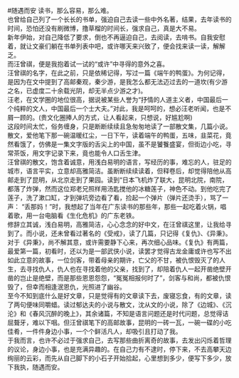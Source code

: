 #随遇而安
  读书，那么容易，那么难。  
  也曾给自己列了一个长长的书单，强迫自己去读一些中外名著，结果，去年读书的时间，恐怕还没有刷微博，撸草榴的时间长，强求自己，真是大不易。  
  新年伊始，对自己降低了要求，倒也不再逼迫自己，去阅读，去啃书。自我安慰着，就让文豪们躺在书单列表中吧，或许哪天来兴致了，便会找来读一读，解解乏。  
  而汪曾祺，便是我抱着试一试的“或许”中寻得的意外之喜。  
  汪曾祺的名字，在此之前，只是依稀记得，写过一篇《端午的鸭蛋》。为何记得，是因为在文中提到了高邮秦观，秦少游，是我怎么都无法迈过去的一道坎(有少游之名，已虚度二十余载光阴，却无半点少游之才)。  
  汪老，在文学圈的地位很高，据说被某些人誉为“抒情的人道主义者，中国最后一个纯粹的文人，中国最后一个士大夫。”对此，我是呵呵的，想必汪老听闻，也是不屑一顾的。(贵文化圈捧人的方式，让人看起来，只想说，好尴尬啊)  
  这段时间太忙，俗务缠身，只是断断续续且急匆匆地读了一部散文集，几篇小说。  
  散文，爱他笔下那一碗温暖红尘，一日下午，读着端午的鸭蛋，五味，韭菜花，竟然看饿了，仿佛是一集文字版的舌尖上的中国，虽不是饕餮盛宴，但街边小吃，寻常茶饭，用文字记录下来，竟也能令人口舌生津。  
  汪曾祺的散文，饱含着诚意，用浅白易明的语言，写经历的事，难忘的人，驻足的城市，语言平实，立意却高雅简洁。虽断断续续读着，但释卷后，却觉得陪他从高邮走到了昆明，从北京走到了果园。读到“日本飞机炸了联大，昆明北院，南院，都落了炸弹，然而这位郑老兄照样用汤匙搅他的冰糖莲子，神色不动。到他吃完了莲子，洗了漱口缸，才到弹坑旁边看了看，捡起一个弹片（弹片还烫手），骂了一声： “丢那妈！”时，我想起了当年在广东读书的那些年，那些一起吃着火锅，唱着歌，用一台电脑看《生化危机》的广东老铁。  
  修辞立其诚，浅白易明，高雅简洁，心心念念的好中文，在汪曾祺这里，让我给寻到了。而小说，还未曾看过著名的《受戒》，读了几篇，只记得《复仇》、《异秉》。对于《异秉》，尚不解其意，或许需要静下心来，再次细心品味。《复仇》有两篇，最爱第一篇，初看时，还以为是一部武侠小说，读罢才觉得古龙金庸或许也写不出如此立意的故事，一位剑客，带着母亲的期许，亡父的不甘，被仇恨毁灭了的人生，去寻找仇人，仇人也在寻找着他的父亲，找到了，却陪着仇人一起开凿绝壁开凿的岂止是绝壁，而是那些恩恩怨怨，“冤冤相报何时了”，剑客与和尚，都被仇恨毁了，但幸而相逢泯恩仇，光照进了幽谷。  
  至今不知到底什么是好文章，只是觉得有的文章读下去，废寝忘食，有的文章，读了两句便味同嚼蜡。读过郁达夫的小说与散文，沈从文的小说，除了《边城》、《沉沦》和《春风沉醉的晚上》，其余诸篇，不知是语言问题还是时代问题，总觉得诘屈聱牙，难以下咽。但汪曾祺笔下的高邮故事，昆明的一砖一瓦，一碗一碟的小吃佳肴，一件件身边小事，一个个鲜活凡人，却吸引且打动了我。  
  于我而言，也许不必过于强求自己，去写那些曲折离奇的故事，去发出闪烁着哲理的议论，身边小事，也是充满异趣的。在自己力有不逮时，停下来，不去高攀天边绚丽的云彩，而先从自己脚下的小石子开始拾起，心里想到多少，便写下多少，放下我执，随遇而安。
